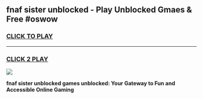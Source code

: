
## fnaf sister unblocked - Play Unblocked Gmaes & Free #oswow
<h3>
<a href="https://news.freeplayer.one?title=fnaf_sister_unblocked&ref=24F">CLICK TO PLAY</a></h3>
<hr>

<h3>
<a href="https://news.freeplayer.one?title=fnaf_sister_unblocked&ref=24F">CLICK 2 PLAY</a>
  
</h3>

<a href="https://news.freeplayer.one?title=fnaf_sister_unblocked&ref=24F/"><img src="https://clearcache.store/games.png"></a>


**fnaf sister unblocked games unblocked: Your Gateway to Fun and Accessible Online Gaming**
